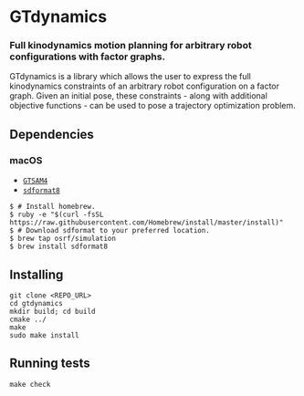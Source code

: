 # GTdynamics

### Full kinodynamics motion planning for arbitrary robot configurations with factor graphs.
<!-- =================================================== -->

GTdynamics is a library which allows the user to express the full kinodynamics constraints of an arbitrary robot configuration on a factor graph. Given an initial pose, these constraints - along with additional objective functions - can be used to pose a trajectory optimization problem.

## Dependencies

### macOS
* [`GTSAM4`](https://github.com/borglab/gtsam)
* [`sdformat8`](https://bitbucket.org/osrf/sdformat/src/default/)
```
$ # Install homebrew.
$ ruby -e "$(curl -fsSL https://raw.githubusercontent.com/Homebrew/install/master/install)"
$ # Download sdformat to your preferred location.
$ brew tap osrf/simulation
$ brew install sdformat8
```

## Installing
```
git clone <REPO_URL>
cd gtdynamics
mkdir build; cd build
cmake ../
make
sudo make install
```

## Running tests

```
make check
```